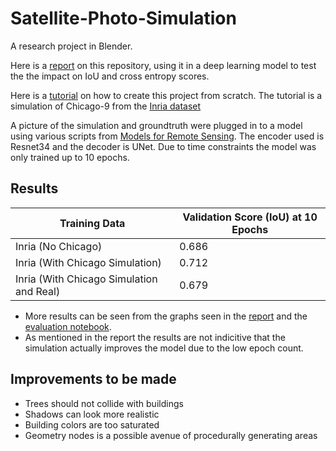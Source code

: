 # Satellite-Photo-Simulation
A research project in Blender.

Here is a [report](https://docs.google.com/document/d/1F1ux6iJLPZb3-dmgNmj_rlfazX_pNTuOhnVxNCUzOFY/edit?usp=sharing) on this repository, using it in a deep learning model to test the the impact on IoU and cross entropy scores.

Here is a [tutorial](https://docs.google.com/document/d/1d491qWyg2AbIjXmX4eZGi1FXa6G3qNfWa6E2ae9TwUs/edit?usp=sharing) on how to create this project from scratch. The tutorial is a simulation of Chicago-9 from the [Inria dataset](https://project.inria.fr/aerialimagelabeling/)

A picture of the simulation and groundtruth were plugged in to a model using various scripts from [Models for Remote Sensing](https://github.com/bohaohuang/mrs). The encoder used is Resnet34 and the decoder is UNet. Due to time constraints the model was only trained up to 10 epochs.

## Results
| Training Data      | Validation Score (IoU) at 10 Epochs |
| ----------- | ----------- |
| Inria (No Chicago)     | 0.686     |
| Inria (With Chicago Simulation)   |     0.712    |
| Inria (With Chicago Simulation and Real)   | 0.679  |
- More results can be seen from the graphs seen in the [report]([url](https://docs.google.com/document/d/1F1ux6iJLPZb3-dmgNmj_rlfazX_pNTuOhnVxNCUzOFY/edit?usp=sharing)) and the [evaluation notebook](https://github.com/zuke0000/Satellite-Photo-Simulation/blob/cut_large_files/Notebooks/Evaluations/evaluate.ipynb). 
- As mentioned in the report the results are not indicitive that the simulation actually improves the model due to the low epoch count.

## Improvements to be made
- Trees should not collide with buildings
- Shadows can look more realistic
- Building colors are too saturated
- Geometry nodes is a possible avenue of procedurally generating areas
